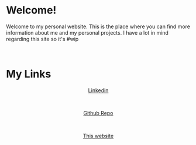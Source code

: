 # Welcome!

Welcome to my personal website. This is the place where you can find more information about me and my personal projects. I have a lot in mind regarding this site so it's #wip

<br>

# My Links

<center>

[Linkedin][linkedin] 

<br>

[Github Repo][github]

<br>

[This website][site]

<center>


[linkedin]: https://www.linkedin.com/in/tan-gezerman/
[github]: https://github.com/tangezerman
[site]: https://tangezerman.github.io/#home